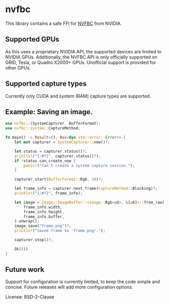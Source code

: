 # nvfbc

This library contains a safe FFI for [NVFBC](https://developer.nvidia.com/capture-sdk) from NVIDIA.

## Supported GPUs
As this uses a proprietary NVIDIA API, the supported devices are limited to NVIDIA GPUs.
Additionally, the NVFBC API is only officially supported on GRID, Tesla, or Quadro X2000+ GPUs.
Unofficial support is provided for other GPUs.

## Supported capture types
Currently only CUDA and system (RAM) capture types are supported.

## Example: Saving an image.
```rust
use nvfbc::{SystemCapturer, BufferFormat};
use nvfbc::system::CaptureMethod;

fn main() -> Result<(), Box<dyn std::error::Error>> {
    let mut capturer = SystemCapturer::new()?;

    let status = capturer.status()?;
    println!("{:#?}", capturer.status()?);
    if !status.can_create_now {
        panic!("Can't create a system capture session.");
    }

    capturer.start(BufferFormat::Rgb, 30)?;

    let frame_info = capturer.next_frame(CaptureMethod::Blocking)?;
    println!("{:#?}", frame_info);

    let image = image::ImageBuffer::<image::Rgb<u8>, &[u8]>::from_raw(
        frame_info.width,
        frame_info.height,
        frame_info.buffer,
    ).unwrap();
    image.save("frame.png")?;
    println!("Saved frame to 'frame.png'.");

    capturer.stop()?;

    Ok(())
}
```

## Future work
Support for configuration is currently limited, to keep the code simple and concise.
Future releases will add more configuration options.

License: BSD-2-Clause
